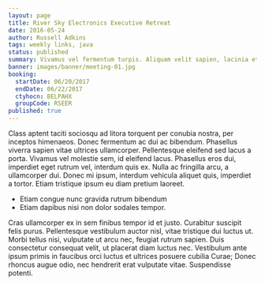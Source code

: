```yaml
---
layout: page
title: River Sky Electronics Executive Retreat
date: 2016-05-24
author: Russell Adkins
tags: weekly links, java
status: published
summary: Vivamus vel fermentum turpis. Aliquam velit sapien, lacinia et tristique.
banner: images/banner/meeting-01.jpg
booking:
  startDate: 06/20/2017
  endDate: 06/22/2017
  ctyhocn: BELPAHX
  groupCode: RSEER
published: true
---
```

Class aptent taciti sociosqu ad litora torquent per conubia nostra, per inceptos himenaeos. Donec fermentum ac dui ac bibendum. Phasellus viverra sapien vitae ultrices ullamcorper. Pellentesque eleifend sed lacus a porta. Vivamus vel molestie sem, id eleifend lacus. Phasellus eros dui, imperdiet eget rutrum vel, interdum quis ex. Nulla ac fringilla arcu, a ullamcorper dui. Donec mi ipsum, interdum vehicula aliquet quis, imperdiet a tortor. Etiam tristique ipsum eu diam pretium laoreet.

* Etiam congue nunc gravida rutrum bibendum
* Etiam dapibus nisi non dolor sodales tempor.

Cras ullamcorper ex in sem finibus tempor id et justo. Curabitur suscipit felis purus. Pellentesque vestibulum auctor nisl, vitae tristique dui luctus ut. Morbi tellus nisi, vulputate ut arcu nec, feugiat rutrum sapien. Duis consectetur consequat velit, ut placerat diam luctus nec. Vestibulum ante ipsum primis in faucibus orci luctus et ultrices posuere cubilia Curae; Donec rhoncus augue odio, nec hendrerit erat vulputate vitae. Suspendisse potenti.
